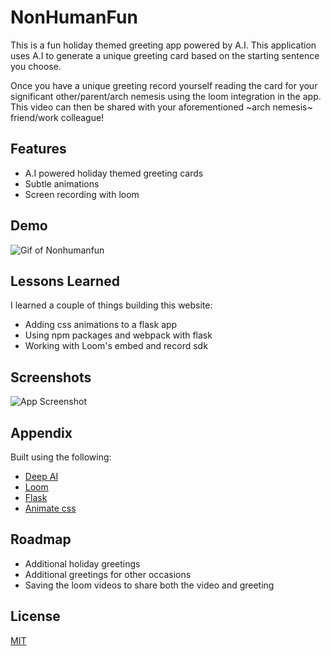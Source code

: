 
# NonHumanFun

This is a fun holiday themed greeting app powered by A.I. 
This application uses A.I to generate a unique greeting card based on the starting sentence you choose.

Once you have a unique greeting record yourself reading the card for your significant other/parent/arch nemesis using the loom integration in the app.
This video can then be shared with your aforementioned ~arch nemesis~ friend/work colleague!


## Features

- A.I powered holiday themed greeting cards
- Subtle animations
- Screen recording with loom


## Demo

![Gif of Nonhumanfun](https://cdn.loom.com/sessions/thumbnails/7128c664604e4a35bd1702e842d0a41c-with-play.gif)

## Lessons Learned

I learned a couple of things building this website:

- Adding css animations to a flask app
- Using npm packages and webpack with flask 
- Working with Loom's embed and record sdk


## Screenshots

![App Screenshot](https://challengepost-s3-challengepost.netdna-ssl.com/photos/production/software_photos/001/764/709/datas/original.png)


## Appendix

Built using the following:

- [Deep AI](https://deepai.org/machine-learning-model/text-generator)
- [Loom](https://www.loom.com/sdk)
- [Flask](https://flask.palletsprojects.com/)
- [Animate css](https://animate.style/)


## Roadmap

- Additional holiday greetings
- Additional greetings for other occasions
- Saving the loom videos to share both the video and greeting


## License



[MIT](https://choosealicense.com/licenses/mit/)

